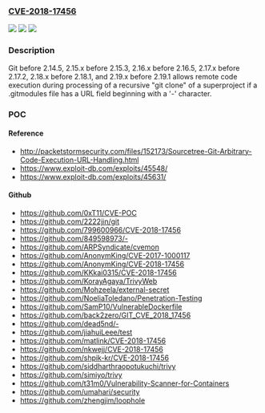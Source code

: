 ### [CVE-2018-17456](https://cve.mitre.org/cgi-bin/cvename.cgi?name=CVE-2018-17456)
![](https://img.shields.io/static/v1?label=Product&message=n%2Fa&color=blue)
![](https://img.shields.io/static/v1?label=Version&message=n%2Fa&color=blue)
![](https://img.shields.io/static/v1?label=Vulnerability&message=n%2Fa&color=brighgreen)

### Description

Git before 2.14.5, 2.15.x before 2.15.3, 2.16.x before 2.16.5, 2.17.x before 2.17.2, 2.18.x before 2.18.1, and 2.19.x before 2.19.1 allows remote code execution during processing of a recursive "git clone" of a superproject if a .gitmodules file has a URL field beginning with a '-' character.

### POC

#### Reference
- http://packetstormsecurity.com/files/152173/Sourcetree-Git-Arbitrary-Code-Execution-URL-Handling.html
- https://www.exploit-db.com/exploits/45548/
- https://www.exploit-db.com/exploits/45631/

#### Github
- https://github.com/0xT11/CVE-POC
- https://github.com/2222jin/git
- https://github.com/799600966/CVE-2018-17456
- https://github.com/849598973/-
- https://github.com/ARPSyndicate/cvemon
- https://github.com/AnonymKing/CVE-2017-1000117
- https://github.com/AnonymKing/CVE-2018-17456
- https://github.com/KKkai0315/CVE-2018-17456
- https://github.com/KorayAgaya/TrivyWeb
- https://github.com/Mohzeela/external-secret
- https://github.com/NoeliaToledano/Penetration-Testing
- https://github.com/SamP10/VulnerableDockerfile
- https://github.com/back2zero/GIT_CVE_2018_17456
- https://github.com/dead5nd/-
- https://github.com/jiahuiLeee/test
- https://github.com/matlink/CVE-2018-17456
- https://github.com/nkwejj/CVE-2018-17456
- https://github.com/shpik-kr/CVE-2018-17456
- https://github.com/siddharthraopotukuchi/trivy
- https://github.com/simiyo/trivy
- https://github.com/t31m0/Vulnerability-Scanner-for-Containers
- https://github.com/umahari/security
- https://github.com/zhengjim/loophole

